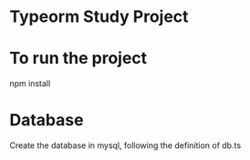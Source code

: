# Typeorm Study Project

# To run the project

npm install

# Database

Create the database in mysql, following the definition of db.ts
